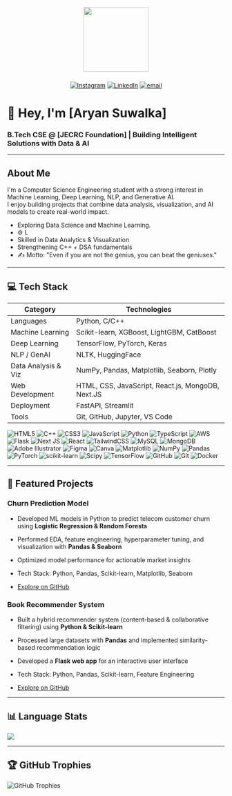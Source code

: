 <div align="center">
  <img height="150" src="https://media.giphy.com/media/M9gbBd9nbDrOTu1Mqx/giphy.gif"  />
</div>

###

<div align="center">

[![Instagram](https://img.shields.io/badge/Instagram-%23E4405F.svg?logo=Instagram&logoColor=white)](https://instagram.com/aryan_suwalka_t) [![LinkedIn](https://img.shields.io/badge/LinkedIn-%230077B5.svg?logo=linkedin&logoColor=white)](https://linkedin.com/in/AryanSuwalka13) [![email](https://img.shields.io/badge/Email-D14836?logo=gmail&logoColor=white)](mailto:aryansuwalka1304@gmail.com) 


</div>

###


# 👋 Hey, I'm [Aryan Suwalka]

### B.Tech CSE @ [JECRC Foundation] | Building Intelligent Solutions with Data & AI

---

## About Me

I'm a Computer Science Engineering student with a strong interest in Machine Learning, Deep Learning, NLP, and Generative AI.  
I enjoy building projects that combine data analysis, visualization, and AI models to create real-world impact.

- Exploring Data Science and Machine Learning.
- ⚙️ L
- Skilled in Data Analytics & Visualization
- Strengthening C++ + DSA fundamentals
- ✍️ Motto: "Even if you are not the genius, you can beat the geniuses."

---

## 💻 Tech Stack

| Category | Technologies |
| --- | --- |
| Languages | Python, C/C++ |
| Machine Learning | Scikit-learn, XGBoost, LightGBM, CatBoost |
| Deep Learning | TensorFlow, PyTorch, Keras |
| NLP / GenAI | NLTK, HuggingFace |
| Data Analysis & Viz | NumPy, Pandas, Matplotlib, Seaborn, Plotly |
| Web Development | HTML, CSS, JavaScript, React.js, MongoDB, Next.JS |
| Deployment | FastAPI, Streamlit |
| Tools | Git, GitHub, Jupyter, VS Code |

![HTML5](https://img.shields.io/badge/html5-%23E34F26.svg?style=for-the-badge&logo=html5&logoColor=white) ![C++](https://img.shields.io/badge/c++-%2300599C.svg?style=for-the-badge&logo=c%2B%2B&logoColor=white) ![CSS3](https://img.shields.io/badge/css3-%231572B6.svg?style=for-the-badge&logo=css3&logoColor=white) ![JavaScript](https://img.shields.io/badge/javascript-%23323330.svg?style=for-the-badge&logo=javascript&logoColor=%23F7DF1E) ![Python](https://img.shields.io/badge/python-3670A0?style=for-the-badge&logo=python&logoColor=ffdd54) ![TypeScript](https://img.shields.io/badge/typescript-%23007ACC.svg?style=for-the-badge&logo=typescript&logoColor=white) ![AWS](https://img.shields.io/badge/AWS-%23FF9900.svg?style=for-the-badge&logo=amazon-aws&logoColor=white) ![Flask](https://img.shields.io/badge/flask-%23000.svg?style=for-the-badge&logo=flask&logoColor=white) ![Next JS](https://img.shields.io/badge/Next-black?style=for-the-badge&logo=next.js&logoColor=white) ![React](https://img.shields.io/badge/react-%2320232a.svg?style=for-the-badge&logo=react&logoColor=%2361DAFB) ![TailwindCSS](https://img.shields.io/badge/tailwindcss-%2338B2AC.svg?style=for-the-badge&logo=tailwind-css&logoColor=white) ![MySQL](https://img.shields.io/badge/mysql-4479A1.svg?style=for-the-badge&logo=mysql&logoColor=white) ![MongoDB](https://img.shields.io/badge/MongoDB-%234ea94b.svg?style=for-the-badge&logo=mongodb&logoColor=white) ![Adobe Illustrator](https://img.shields.io/badge/adobe%20illustrator-%23FF9A00.svg?style=for-the-badge&logo=adobe%20illustrator&logoColor=white) ![Figma](https://img.shields.io/badge/figma-%23F24E1E.svg?style=for-the-badge&logo=figma&logoColor=white) ![Canva](https://img.shields.io/badge/Canva-%2300C4CC.svg?style=for-the-badge&logo=Canva&logoColor=white) ![Matplotlib](https://img.shields.io/badge/Matplotlib-%23ffffff.svg?style=for-the-badge&logo=Matplotlib&logoColor=black) ![NumPy](https://img.shields.io/badge/numpy-%23013243.svg?style=for-the-badge&logo=numpy&logoColor=white) ![Pandas](https://img.shields.io/badge/pandas-%23150458.svg?style=for-the-badge&logo=pandas&logoColor=white) ![PyTorch](https://img.shields.io/badge/PyTorch-%23EE4C2C.svg?style=for-the-badge&logo=PyTorch&logoColor=white) ![scikit-learn](https://img.shields.io/badge/scikit--learn-%23F7931E.svg?style=for-the-badge&logo=scikit-learn&logoColor=white) ![Scipy](https://img.shields.io/badge/SciPy-%230C55A5.svg?style=for-the-badge&logo=scipy&logoColor=%white) ![TensorFlow](https://img.shields.io/badge/TensorFlow-%23FF6F00.svg?style=for-the-badge&logo=TensorFlow&logoColor=white) ![GitHub](https://img.shields.io/badge/github-%23121011.svg?style=for-the-badge&logo=github&logoColor=white) ![Git](https://img.shields.io/badge/git-%23F05033.svg?style=for-the-badge&logo=git&logoColor=white) ![Docker](https://img.shields.io/badge/docker-%230db7ed.svg?style=for-the-badge&logo=docker&logoColor=white)

---

## 🚀 Featured Projects

### Churn Prediction Model
- Developed ML models in Python to predict telecom customer churn using **Logistic Regression & Random Forests**  
- Performed EDA, feature engineering, hyperparameter tuning, and visualization with **Pandas & Seaborn**  
- Optimized model performance for actionable market insights  

- Tech Stack: Python, Pandas, Scikit-learn, Matplotlib, Seaborn
- [Explore on GitHub](#)

### Book Recommender System
- Built a hybrid recommender system (content-based & collaborative filtering) using **Python & Scikit-learn**  
- Processed large datasets with **Pandas** and implemented similarity-based recommendation logic  
- Developed a **Flask web app** for an interactive user interface

- Tech Stack: Python, Pandas, Scikit-learn, Feature Engineering
- [Explore on GitHub](#)

---

## 📊 Language Stats

![](https://github-readme-stats.vercel.app/api/top-langs/?username=aryansuwalka&theme=nightowl&hide_border=true&include_all_commits=false&count_private=false&layout=compact)

---

## 🏆 GitHub Trophies

![GitHub Trophies](https://github-profile-trophy.vercel.app/?username=AryanSuwalka&theme=radical)
